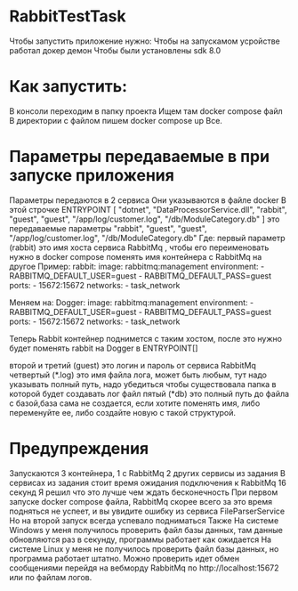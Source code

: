 # RabbitTestTask
Чтобы запустить приложение нужно:
Чтобы на запускамом усройстве работал докер демон
Чтобы были установлены sdk 8.0
# Как запустить:
В консоли переходим в папку проекта
Ищем там docker compose файл
В директории с файлом пишем docker compose up
Все.
# Параметры передаваемые в при запуске приложения
Параметры передаются в 2 сервиса
Они указываются в файле docker
В этой строчке 
ENTRYPOINT  [ "dotnet", "DataProcessorService.dll", "rabbit", "guest", "guest", "/app/log/customer.log", "/db/ModuleCategory.db" ]
это передаваемые параметры "rabbit", "guest", "guest", "/app/log/customer.log", "/db/ModuleCategory.db"
Где: первый параметр (rabbit) это имя хоста сервиса RabbitMq , чтобы его переименовать нужно в docker compose поменять имя контейнера с RabbitMq на другое
Пример:
      rabbit:
    image: rabbitmq:management
    environment:
      - RABBITMQ_DEFAULT_USER=guest
      - RABBITMQ_DEFAULT_PASS=guest
    ports:
      - 15672:15672
    networks:
      - task_network

Меняем на:
      Dogger:
    image: rabbitmq:management
    environment:
      - RABBITMQ_DEFAULT_USER=guest
      - RABBITMQ_DEFAULT_PASS=guest
    ports:
      - 15672:15672
    networks:
      - task_network

Теперь Rabbit контейнер поднимется с таким хостом, после это нужно будет поменять rabbit на Dogger в ENTRYPOINT[]

второй и третий (guest) это логин и пароль от сервиса RabbitMq
четвертый (*.log) это имя файла лога, может быть любым, тут надо указывать полный путь, надо убедиться чтобы существовала папка в которой будет создавать лог файл
пятый (*db) это полный путь до файла с базой,база сама не создается, если хотите поменять имя, либо переменуйте ее, либо создайте новую с такой структурой.
# Предупреждения
Запускаются 3 контейнера, 1 с RabbitMq 2 других сервисы из задания
В сервисах из задания стоит время ожидания подключения к RabbitMq 16 секунд
Я решил что это лучше чем ждать бесконечность
При первом запуске docker compose файла, RabbitMq скорее всего за это время подняться не успеет, и вы увидите ошибку из сервиса FileParserService
Но на второй запуск всегда успевало подниматься
Также
На системе Windows у меня получилось проверить файл базы данных, там данные обновляются раз в секунду, программы работает как ожидается
На системе Linux у меня не получилось проверить файл базы данных, но программа работает штатно.
Можно проверить идет обмен сообщениями перейдя на вебморду RabbitMq по http://localhost:15672 или по файлам логов. 
